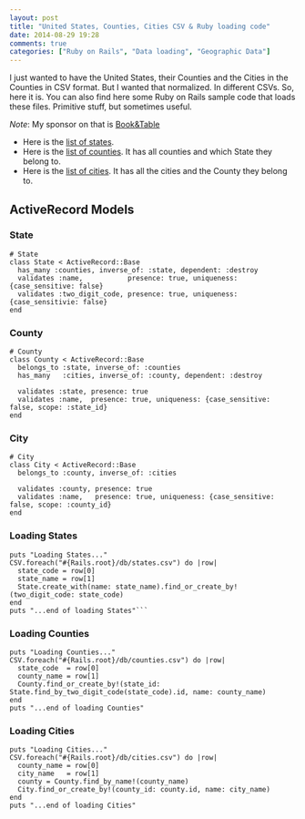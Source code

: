 ```yaml
---
layout: post
title: "United States, Counties, Cities CSV & Ruby loading code"
date: 2014-08-29 19:28
comments: true
categories: ["Ruby on Rails", "Data loading", "Geographic Data"]
---
```

I just wanted to have the United States, their Counties and the Cities in the Counties in CSV format. But I wanted that normalized. In different CSVs. So, here it is.
You can also find here some Ruby on Rails sample code that loads these files. Primitive stuff, but sometimes useful.

*Note*: My sponsor on that is [Book&Table](https://www.bookandtable.com)
<!-- more -->

* Here is the [list of states](/csv/states.csv.tar.gz).
* Here is the [list of counties](/csv/counties.csv.tar.gz). It has all counties and which State they belong to.
* Here is the [list of cities](/csv/cities.csv.tar.gz). It has all the cities and the County they belong to. 

## ActiveRecord Models

### State

```
# State
class State < ActiveRecord::Base
  has_many :counties, inverse_of: :state, dependent: :destroy
  validates :name,           presence: true, uniqueness: {case_sensitive: false}
  validates :two_digit_code, presence: true, uniqueness: {case_sensitivie: false}
end
```

### County

```
# County
class County < ActiveRecord::Base
  belongs_to :state, inverse_of: :counties
  has_many   :cities, inverse_of: :county, dependent: :destroy

  validates :state, presence: true
  validates :name,  presence: true, uniqueness: {case_sensitive: false, scope: :state_id}
end
```

### City

```
# City
class City < ActiveRecord::Base
  belongs_to :county, inverse_of: :cities

  validates :county, presence: true
  validates :name,   presence: true, uniqueness: {case_sensitive: false, scope: :county_id}
end
```

### Loading States

```
puts "Loading States..."
CSV.foreach("#{Rails.root}/db/states.csv") do |row|
  state_code = row[0]
  state_name = row[1]
  State.create_with(name: state_name).find_or_create_by!(two_digit_code: state_code)
end
puts "...end of loading States"```
```

### Loading Counties

```
puts "Loading Counties..."
CSV.foreach("#{Rails.root}/db/counties.csv") do |row|
  state_code  = row[0]
  county_name = row[1]
  County.find_or_create_by!(state_id: State.find_by_two_digit_code(state_code).id, name: county_name)
end
puts "...end of loading Counties"
```

### Loading Cities

```
puts "Loading Cities..."
CSV.foreach("#{Rails.root}/db/cities.csv") do |row|
  county_name = row[0]
  city_name   = row[1]
  county = County.find_by_name!(county_name)
  City.find_or_create_by!(county_id: county.id, name: city_name)
end
puts "...end of loading Cities"

```
